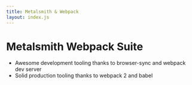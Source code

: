 ```yaml
---
title: Metalsmith & Webpack
layout: index.js
---
```


# Metalsmith Webpack Suite

* Awesome development tooling thanks to browser-sync and webpack dev server
* Solid production tooling thanks to webpack 2 and babel
